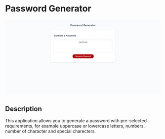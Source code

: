 # Password Generator
![Password Generator with generated password present](./assets/screenshot.png)
## Description
This application allows you to generate a password with pre-selected requirements, for example uppercase or lowercase letters, numbers, number of character and special charecters. 